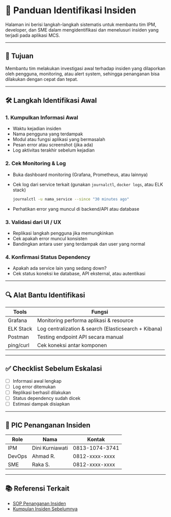 # 🧭 Panduan Identifikasi Insiden

Halaman ini berisi langkah-langkah sistematis untuk membantu tim IPM, developer, dan SME dalam mengidentifikasi dan menelusuri insiden yang terjadi pada aplikasi MCS.

---

## 🎯 Tujuan

Membantu tim melakukan investigasi awal terhadap insiden yang dilaporkan oleh pengguna, monitoring, atau alert system, sehingga penanganan bisa dilakukan dengan cepat dan tepat.

---

## 🛠️ Langkah Identifikasi Awal

### 1. Kumpulkan Informasi Awal
- Waktu kejadian insiden
- Nama pengguna yang terdampak
- Modul atau fungsi aplikasi yang bermasalah
- Pesan error atau screenshot (jika ada)
- Log aktivitas terakhir sebelum kejadian

### 2. Cek Monitoring & Log
- Buka dashboard monitoring (Grafana, Prometheus, atau lainnya)
- Cek log dari service terkait (gunakan `journalctl`, `docker logs`, atau ELK stack)

    ```bash
    journalctl -u nama_service --since "30 minutes ago"
    ```

- Perhatikan error yang muncul di backend/API atau database

### 3. Validasi dari UI / UX
- Replikasi langkah pengguna jika memungkinkan
- Cek apakah error muncul konsisten
- Bandingkan antara user yang terdampak dan user yang normal

### 4. Konfirmasi Status Dependency
- Apakah ada service lain yang sedang down?
- Cek status koneksi ke database, API eksternal, atau autentikasi

---

## 🔍 Alat Bantu Identifikasi

| Tools         | Fungsi                                               |
|---------------|------------------------------------------------------|
| Grafana       | Monitoring performa aplikasi & resource              |
| ELK Stack     | Log centralization & search (Elasticsearch + Kibana)|
| Postman       | Testing endpoint API secara manual                   |
| ping/curl     | Cek koneksi antar komponen                           |

---

## ✅ Checklist Sebelum Eskalasi

- [ ] Informasi awal lengkap
- [ ] Log error ditemukan
- [ ] Replikasi berhasil dilakukan
- [ ] Status dependency sudah dicek
- [ ] Estimasi dampak disiapkan

---

## 👥 PIC Penanganan Insiden

| Role   | Nama            | Kontak         |
|--------|------------------|----------------|
| IPM    | Dini Kurniawati  | 0813-1074-3741 |
| DevOps | Ahmad R.         | 0812-xxxx-xxxx |
| SME    | Raka S.          | 0812-xxxx-xxxx |

---

## 📚 Referensi Terkait

- [SOP Penanganan Insiden](sop/incident_response.md)
- [Kumpulan Insiden Sebelumnya](usage/overview.md)
